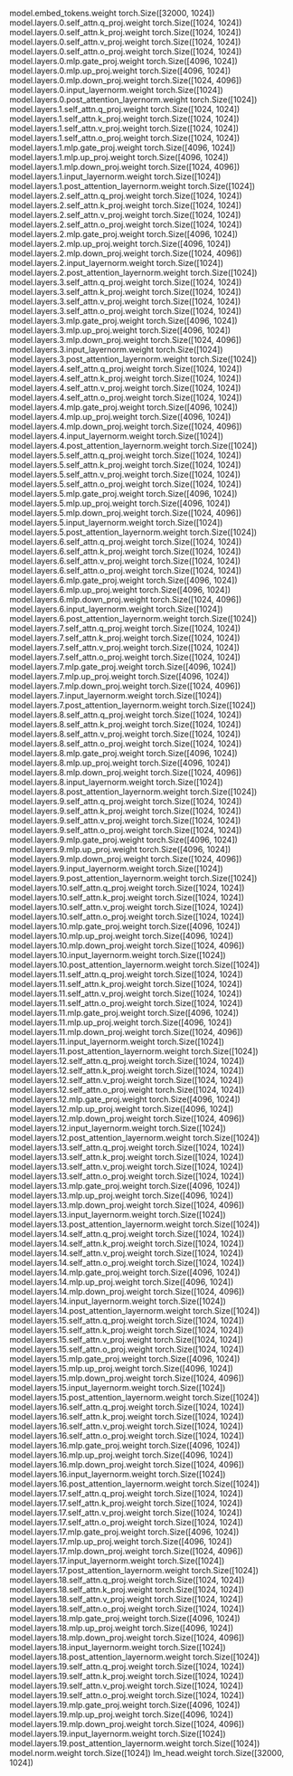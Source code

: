 model.embed_tokens.weight torch.Size([32000, 1024])
model.layers.0.self_attn.q_proj.weight torch.Size([1024, 1024])
model.layers.0.self_attn.k_proj.weight torch.Size([1024, 1024])
model.layers.0.self_attn.v_proj.weight torch.Size([1024, 1024])
model.layers.0.self_attn.o_proj.weight torch.Size([1024, 1024])
model.layers.0.mlp.gate_proj.weight torch.Size([4096, 1024])
model.layers.0.mlp.up_proj.weight torch.Size([4096, 1024])
model.layers.0.mlp.down_proj.weight torch.Size([1024, 4096])
model.layers.0.input_layernorm.weight torch.Size([1024])
model.layers.0.post_attention_layernorm.weight torch.Size([1024])
model.layers.1.self_attn.q_proj.weight torch.Size([1024, 1024])
model.layers.1.self_attn.k_proj.weight torch.Size([1024, 1024])
model.layers.1.self_attn.v_proj.weight torch.Size([1024, 1024])
model.layers.1.self_attn.o_proj.weight torch.Size([1024, 1024])
model.layers.1.mlp.gate_proj.weight torch.Size([4096, 1024])
model.layers.1.mlp.up_proj.weight torch.Size([4096, 1024])
model.layers.1.mlp.down_proj.weight torch.Size([1024, 4096])
model.layers.1.input_layernorm.weight torch.Size([1024])
model.layers.1.post_attention_layernorm.weight torch.Size([1024])
model.layers.2.self_attn.q_proj.weight torch.Size([1024, 1024])
model.layers.2.self_attn.k_proj.weight torch.Size([1024, 1024])
model.layers.2.self_attn.v_proj.weight torch.Size([1024, 1024])
model.layers.2.self_attn.o_proj.weight torch.Size([1024, 1024])
model.layers.2.mlp.gate_proj.weight torch.Size([4096, 1024])
model.layers.2.mlp.up_proj.weight torch.Size([4096, 1024])
model.layers.2.mlp.down_proj.weight torch.Size([1024, 4096])
model.layers.2.input_layernorm.weight torch.Size([1024])
model.layers.2.post_attention_layernorm.weight torch.Size([1024])
model.layers.3.self_attn.q_proj.weight torch.Size([1024, 1024])
model.layers.3.self_attn.k_proj.weight torch.Size([1024, 1024])
model.layers.3.self_attn.v_proj.weight torch.Size([1024, 1024])
model.layers.3.self_attn.o_proj.weight torch.Size([1024, 1024])
model.layers.3.mlp.gate_proj.weight torch.Size([4096, 1024])
model.layers.3.mlp.up_proj.weight torch.Size([4096, 1024])
model.layers.3.mlp.down_proj.weight torch.Size([1024, 4096])
model.layers.3.input_layernorm.weight torch.Size([1024])
model.layers.3.post_attention_layernorm.weight torch.Size([1024])
model.layers.4.self_attn.q_proj.weight torch.Size([1024, 1024])
model.layers.4.self_attn.k_proj.weight torch.Size([1024, 1024])
model.layers.4.self_attn.v_proj.weight torch.Size([1024, 1024])
model.layers.4.self_attn.o_proj.weight torch.Size([1024, 1024])
model.layers.4.mlp.gate_proj.weight torch.Size([4096, 1024])
model.layers.4.mlp.up_proj.weight torch.Size([4096, 1024])
model.layers.4.mlp.down_proj.weight torch.Size([1024, 4096])
model.layers.4.input_layernorm.weight torch.Size([1024])
model.layers.4.post_attention_layernorm.weight torch.Size([1024])
model.layers.5.self_attn.q_proj.weight torch.Size([1024, 1024])
model.layers.5.self_attn.k_proj.weight torch.Size([1024, 1024])
model.layers.5.self_attn.v_proj.weight torch.Size([1024, 1024])
model.layers.5.self_attn.o_proj.weight torch.Size([1024, 1024])
model.layers.5.mlp.gate_proj.weight torch.Size([4096, 1024])
model.layers.5.mlp.up_proj.weight torch.Size([4096, 1024])
model.layers.5.mlp.down_proj.weight torch.Size([1024, 4096])
model.layers.5.input_layernorm.weight torch.Size([1024])
model.layers.5.post_attention_layernorm.weight torch.Size([1024])
model.layers.6.self_attn.q_proj.weight torch.Size([1024, 1024])
model.layers.6.self_attn.k_proj.weight torch.Size([1024, 1024])
model.layers.6.self_attn.v_proj.weight torch.Size([1024, 1024])
model.layers.6.self_attn.o_proj.weight torch.Size([1024, 1024])
model.layers.6.mlp.gate_proj.weight torch.Size([4096, 1024])
model.layers.6.mlp.up_proj.weight torch.Size([4096, 1024])
model.layers.6.mlp.down_proj.weight torch.Size([1024, 4096])
model.layers.6.input_layernorm.weight torch.Size([1024])
model.layers.6.post_attention_layernorm.weight torch.Size([1024])
model.layers.7.self_attn.q_proj.weight torch.Size([1024, 1024])
model.layers.7.self_attn.k_proj.weight torch.Size([1024, 1024])
model.layers.7.self_attn.v_proj.weight torch.Size([1024, 1024])
model.layers.7.self_attn.o_proj.weight torch.Size([1024, 1024])
model.layers.7.mlp.gate_proj.weight torch.Size([4096, 1024])
model.layers.7.mlp.up_proj.weight torch.Size([4096, 1024])
model.layers.7.mlp.down_proj.weight torch.Size([1024, 4096])
model.layers.7.input_layernorm.weight torch.Size([1024])
model.layers.7.post_attention_layernorm.weight torch.Size([1024])
model.layers.8.self_attn.q_proj.weight torch.Size([1024, 1024])
model.layers.8.self_attn.k_proj.weight torch.Size([1024, 1024])
model.layers.8.self_attn.v_proj.weight torch.Size([1024, 1024])
model.layers.8.self_attn.o_proj.weight torch.Size([1024, 1024])
model.layers.8.mlp.gate_proj.weight torch.Size([4096, 1024])
model.layers.8.mlp.up_proj.weight torch.Size([4096, 1024])
model.layers.8.mlp.down_proj.weight torch.Size([1024, 4096])
model.layers.8.input_layernorm.weight torch.Size([1024])
model.layers.8.post_attention_layernorm.weight torch.Size([1024])
model.layers.9.self_attn.q_proj.weight torch.Size([1024, 1024])
model.layers.9.self_attn.k_proj.weight torch.Size([1024, 1024])
model.layers.9.self_attn.v_proj.weight torch.Size([1024, 1024])
model.layers.9.self_attn.o_proj.weight torch.Size([1024, 1024])
model.layers.9.mlp.gate_proj.weight torch.Size([4096, 1024])
model.layers.9.mlp.up_proj.weight torch.Size([4096, 1024])
model.layers.9.mlp.down_proj.weight torch.Size([1024, 4096])
model.layers.9.input_layernorm.weight torch.Size([1024])
model.layers.9.post_attention_layernorm.weight torch.Size([1024])
model.layers.10.self_attn.q_proj.weight torch.Size([1024, 1024])
model.layers.10.self_attn.k_proj.weight torch.Size([1024, 1024])
model.layers.10.self_attn.v_proj.weight torch.Size([1024, 1024])
model.layers.10.self_attn.o_proj.weight torch.Size([1024, 1024])
model.layers.10.mlp.gate_proj.weight torch.Size([4096, 1024])
model.layers.10.mlp.up_proj.weight torch.Size([4096, 1024])
model.layers.10.mlp.down_proj.weight torch.Size([1024, 4096])
model.layers.10.input_layernorm.weight torch.Size([1024])
model.layers.10.post_attention_layernorm.weight torch.Size([1024])
model.layers.11.self_attn.q_proj.weight torch.Size([1024, 1024])
model.layers.11.self_attn.k_proj.weight torch.Size([1024, 1024])
model.layers.11.self_attn.v_proj.weight torch.Size([1024, 1024])
model.layers.11.self_attn.o_proj.weight torch.Size([1024, 1024])
model.layers.11.mlp.gate_proj.weight torch.Size([4096, 1024])
model.layers.11.mlp.up_proj.weight torch.Size([4096, 1024])
model.layers.11.mlp.down_proj.weight torch.Size([1024, 4096])
model.layers.11.input_layernorm.weight torch.Size([1024])
model.layers.11.post_attention_layernorm.weight torch.Size([1024])
model.layers.12.self_attn.q_proj.weight torch.Size([1024, 1024])
model.layers.12.self_attn.k_proj.weight torch.Size([1024, 1024])
model.layers.12.self_attn.v_proj.weight torch.Size([1024, 1024])
model.layers.12.self_attn.o_proj.weight torch.Size([1024, 1024])
model.layers.12.mlp.gate_proj.weight torch.Size([4096, 1024])
model.layers.12.mlp.up_proj.weight torch.Size([4096, 1024])
model.layers.12.mlp.down_proj.weight torch.Size([1024, 4096])
model.layers.12.input_layernorm.weight torch.Size([1024])
model.layers.12.post_attention_layernorm.weight torch.Size([1024])
model.layers.13.self_attn.q_proj.weight torch.Size([1024, 1024])
model.layers.13.self_attn.k_proj.weight torch.Size([1024, 1024])
model.layers.13.self_attn.v_proj.weight torch.Size([1024, 1024])
model.layers.13.self_attn.o_proj.weight torch.Size([1024, 1024])
model.layers.13.mlp.gate_proj.weight torch.Size([4096, 1024])
model.layers.13.mlp.up_proj.weight torch.Size([4096, 1024])
model.layers.13.mlp.down_proj.weight torch.Size([1024, 4096])
model.layers.13.input_layernorm.weight torch.Size([1024])
model.layers.13.post_attention_layernorm.weight torch.Size([1024])
model.layers.14.self_attn.q_proj.weight torch.Size([1024, 1024])
model.layers.14.self_attn.k_proj.weight torch.Size([1024, 1024])
model.layers.14.self_attn.v_proj.weight torch.Size([1024, 1024])
model.layers.14.self_attn.o_proj.weight torch.Size([1024, 1024])
model.layers.14.mlp.gate_proj.weight torch.Size([4096, 1024])
model.layers.14.mlp.up_proj.weight torch.Size([4096, 1024])
model.layers.14.mlp.down_proj.weight torch.Size([1024, 4096])
model.layers.14.input_layernorm.weight torch.Size([1024])
model.layers.14.post_attention_layernorm.weight torch.Size([1024])
model.layers.15.self_attn.q_proj.weight torch.Size([1024, 1024])
model.layers.15.self_attn.k_proj.weight torch.Size([1024, 1024])
model.layers.15.self_attn.v_proj.weight torch.Size([1024, 1024])
model.layers.15.self_attn.o_proj.weight torch.Size([1024, 1024])
model.layers.15.mlp.gate_proj.weight torch.Size([4096, 1024])
model.layers.15.mlp.up_proj.weight torch.Size([4096, 1024])
model.layers.15.mlp.down_proj.weight torch.Size([1024, 4096])
model.layers.15.input_layernorm.weight torch.Size([1024])
model.layers.15.post_attention_layernorm.weight torch.Size([1024])
model.layers.16.self_attn.q_proj.weight torch.Size([1024, 1024])
model.layers.16.self_attn.k_proj.weight torch.Size([1024, 1024])
model.layers.16.self_attn.v_proj.weight torch.Size([1024, 1024])
model.layers.16.self_attn.o_proj.weight torch.Size([1024, 1024])
model.layers.16.mlp.gate_proj.weight torch.Size([4096, 1024])
model.layers.16.mlp.up_proj.weight torch.Size([4096, 1024])
model.layers.16.mlp.down_proj.weight torch.Size([1024, 4096])
model.layers.16.input_layernorm.weight torch.Size([1024])
model.layers.16.post_attention_layernorm.weight torch.Size([1024])
model.layers.17.self_attn.q_proj.weight torch.Size([1024, 1024])
model.layers.17.self_attn.k_proj.weight torch.Size([1024, 1024])
model.layers.17.self_attn.v_proj.weight torch.Size([1024, 1024])
model.layers.17.self_attn.o_proj.weight torch.Size([1024, 1024])
model.layers.17.mlp.gate_proj.weight torch.Size([4096, 1024])
model.layers.17.mlp.up_proj.weight torch.Size([4096, 1024])
model.layers.17.mlp.down_proj.weight torch.Size([1024, 4096])
model.layers.17.input_layernorm.weight torch.Size([1024])
model.layers.17.post_attention_layernorm.weight torch.Size([1024])
model.layers.18.self_attn.q_proj.weight torch.Size([1024, 1024])
model.layers.18.self_attn.k_proj.weight torch.Size([1024, 1024])
model.layers.18.self_attn.v_proj.weight torch.Size([1024, 1024])
model.layers.18.self_attn.o_proj.weight torch.Size([1024, 1024])
model.layers.18.mlp.gate_proj.weight torch.Size([4096, 1024])
model.layers.18.mlp.up_proj.weight torch.Size([4096, 1024])
model.layers.18.mlp.down_proj.weight torch.Size([1024, 4096])
model.layers.18.input_layernorm.weight torch.Size([1024])
model.layers.18.post_attention_layernorm.weight torch.Size([1024])
model.layers.19.self_attn.q_proj.weight torch.Size([1024, 1024])
model.layers.19.self_attn.k_proj.weight torch.Size([1024, 1024])
model.layers.19.self_attn.v_proj.weight torch.Size([1024, 1024])
model.layers.19.self_attn.o_proj.weight torch.Size([1024, 1024])
model.layers.19.mlp.gate_proj.weight torch.Size([4096, 1024])
model.layers.19.mlp.up_proj.weight torch.Size([4096, 1024])
model.layers.19.mlp.down_proj.weight torch.Size([1024, 4096])
model.layers.19.input_layernorm.weight torch.Size([1024])
model.layers.19.post_attention_layernorm.weight torch.Size([1024])
model.norm.weight torch.Size([1024])
lm_head.weight torch.Size([32000, 1024])

